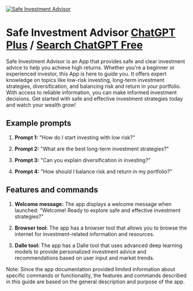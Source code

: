 
[![Safe Investment Advisor](https://files.oaiusercontent.com/file-uP1oj7lhfrqCmrFSe1olF9vW?se=2123-10-18T04%3A03%3A16Z&sp=r&sv=2021-08-06&sr=b&rscc=max-age%3D31536000%2C%20immutable&rscd=attachment%3B%20filename%3D73e744d9-57d2-48b9-9f85-dbede589048a.png&sig=xJdXTgU/syQzr1R6vTOr1Ze7aEMLfwn4JbJH4sAuDNc%3D)](https://chat.openai.com/g/g-YnAKaNGyq-safe-investment-advisor)

# Safe Investment Advisor [ChatGPT Plus](https://chat.openai.com/g/g-YnAKaNGyq-safe-investment-advisor) / [Search ChatGPT Free](https://gptcall.net/index.html#/?search=Safe%20Investment%20Advisor)

Safe Investment Advisor is an App that provides safe and clear investment advice to help you achieve high returns. Whether you're a beginner or experienced investor, this App is here to guide you. It offers expert knowledge on topics like low-risk investing, long-term investment strategies, diversification, and balancing risk and return in your portfolio. With access to reliable information, you can make informed investment decisions. Get started with safe and effective investment strategies today and watch your wealth grow!

## Example prompts

1. **Prompt 1:** "How do I start investing with low risk?"

2. **Prompt 2:** "What are the best long-term investment strategies?"

3. **Prompt 3:** "Can you explain diversification in investing?"

4. **Prompt 4:** "How should I balance risk and return in my portfolio?"

## Features and commands

1. **Welcome message:** The app displays a welcome message when launched: "Welcome! Ready to explore safe and effective investment strategies?"

2. **Browser tool:** The app has a browser tool that allows you to browse the internet for investment-related information and resources.

3. **Dalle tool:** The app has a Dalle tool that uses advanced deep learning models to provide personalized investment advice and recommendations based on user input and market trends.

Note: Since the app documentation provided limited information about specific commands or functionality, the features and commands described in this guide are based on the general description and purpose of the app.


